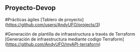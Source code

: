 ## Proyecto-Devop

#Prácticas ágiles 
[Tablero de proyecto]
(https://github.com/users/AndyUFO/projects/3)

#Generación de plantilla de infraestructura a través de Terraform
[Generación de infraestructura mediante codigo Terraform]
(https://github.com/AndyUFO/myAPI-terraform)
